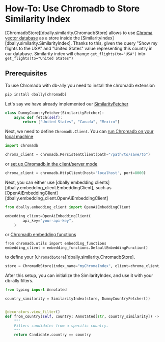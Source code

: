 # How-To: Use Chromadb to Store Similarity Index

[ChromadbStore][dbally.similarity.ChromadbStore] allows to use [Chroma vector database](https://docs.trychroma.com/api-reference#methods-on-collection) as a store inside the [SimilarityIndex][dbally.similarity.SimilarityIndex]. Thanks to this, given the query "Show my flights to the USA" and "United States" value representing this country in our database. Similarity index will change `get_flights(to="USA")` into `get_flights(to="United States")`


## Prerequisites

To use Chromadb with db-ally you need to install the chromadb extension

```python
pip install dbally[chromadb]
```

Let's say we have already implemented our [SimilarityFetcher](../how-to/use_custom_similarity_fetcher.md)

```python
class DummyCountryFetcher(SimilarityFetcher):
    async def fetch(self):
        return ["United States", "Canada", "Mexico"]
```

Next, we need to define `Chromadb.Client`. You can [run Chromadb on your local machine](https://docs.trychroma.com/usage-guide#initiating-a-persistent-chroma-client)

```python
import chromadb

chroma_client = chromadb.PersistentClient(path="/path/to/save/to")
```

or [set up Chromadb in the client/server mode](https://docs.trychroma.com/usage-guide#running-chroma-in-clientserver-mode)

```python
chroma_client = chromadb.HttpClient(host='localhost', port=8000)
```

Next, you can either use [dbally embedding clients][dbally.embedding_client.EmbeddingClient], such as [OpenAiEmbeddingClient][dbally.embedding_client.OpenAiEmbeddingClient]

```python
from dbally.embedding_client import OpenAiEmbeddingClient

embedding_client=OpenAiEmbeddingClient(
        api_key="your-api-key",
    )

```

or [Chromadb embedding functions](https://docs.trychroma.com/embeddings)

```
from chromadb.utils import embedding_functions
embedding_client = embedding_functions.DefaultEmbeddingFunction()
```

to define your [`ChromadbStore`][dbally.similarity.ChromadbStore].

```python
store = ChromadbStore(index_name="myChromaIndex", client=chroma_client, embedding_calculator=embedding_client)
```

After this setup, you can initialize the SimilarityIndex, and use it with your db-ally filters.

```python
from typing import Annotated

country_similarity = SimilarityIndex(store, DummyCountryFetcher())


@decorators.view_filter()
def from_country(self, country: Annotated[str, country_similarity]) -> sqlalchemy.ColumnElement:
    """
    Filters candidates from a specific country.
    """
    return Candidate.country == country
```
